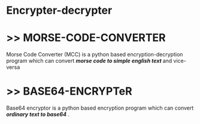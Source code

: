 # Encrypter-decrypter

# >> MORSE-CODE-CONVERTER 
Morse Code Converter (MCC) is a python based encryption-decryption program which can convert <b><i> morse code to simple english text </i></b> and vice-versa

# >> BASE64-ENCRYPTeR 
Base64 encryptor is a python based encryption program which can convert <b><i> ordinary text to base64 </i></b>.
